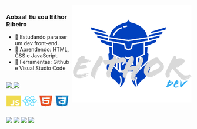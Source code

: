 <img src = "github/logo.png" width = "325px" align = "right">


### Aobaa! Eu sou Eithor Ribeiro


- 🔭 Estudando para ser um dev front-end.
- 🌱 Aprendendo: HTML, CSS e JavaScript.
- 👯 Ferramentas: Github e Visual Studio Code

##

 <div>
  <a href="https://github.com/eithor1">
  <img height="180em" src="https://github-readme-stats.vercel.app/api?username=eithor1&show_icons=true&theme=algolia&include_all_commits=true&count_private=true"/>
  <img height="180em" src="https://github-readme-stats.vercel.app/api/top-langs/?username=eithor1&layout=compact&langs_count=7&theme=algolia"/>
</div>
  
 <div style="display: inline_block"><br>
  <img align="center" alt="Eithor-Js" height="30" width="40" src="https://raw.githubusercontent.com/devicons/devicon/master/icons/javascript/javascript-plain.svg">
  <img align="center" alt="Eithor-React" height="30" width="40" src="https://raw.githubusercontent.com/devicons/devicon/master/icons/react/react-original.svg">
  <img align="center" alt="Eithor-HTML" height="30" width="40" src="https://raw.githubusercontent.com/devicons/devicon/master/icons/html5/html5-original.svg">
  <img align="center" alt="Eithor-CSS" height="30" width="40" src="https://raw.githubusercontent.com/devicons/devicon/master/icons/css3/css3-original.svg">
</div>

 ##
 
<div>
   <a href="https://www.youtube.com/channel/UC8VNokc61_DddpmwAu-7B6Q" target="_blank"><img src="https://img.shields.io/badge/YouTube-FF0000?style=for-the-badge&logo=youtube&logoColor=white" target="_blank"></a>
  <a href="https://instagram.com/rseithor" target="_blank"><img src="https://img.shields.io/badge/-Instagram-%23E4405F?style=for-the-badge&logo=instagram&logoColor=white" target="_blank"></a>
  <a href = "mailto:contato@eithor013@gmail.com"><img src="https://img.shields.io/badge/-Gmail-%23333?style=for-the-badge&logo=gmail&logoColor=white" target="_blank"></a>
  <a href="https://www.linkedin.com/in/eithor-ribeiro-808237203/" target="_blank"><img src="https://img.shields.io/badge/-LinkedIn-%230077B5?style=for-the-badge&logo=linkedin&logoColor=white" target="_blank"></a>   
</div>
